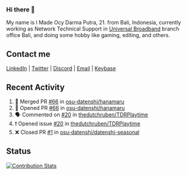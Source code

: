 ### Hi there 👋

My name is I Made Ocy Darma Putra, 21. from Bali, Indonesia, currently working as Network Technical Support in [Universal Broadband](https://universal.net.id) branch office Bali, and doing some hobby like gaming, editing, and others.

## Contact me

[LinkedIn](https://linkedin.com/in/troke) | [Twitter](https://twitter.com/darma_ochi) | [Discord](https://link.troke.id/discord) | <a href="mailto:ochi@troke.id">Email</a> | [Keybase](https://keybase.io/troke)

## Recent Activity

<!--START_SECTION:activity-->
1. 🎉 Merged PR [#66](https://github.com/osu-datenshi/hanamaru/pull/66) in [osu-datenshi/hanamaru](https://github.com/osu-datenshi/hanamaru)
2. 💪 Opened PR [#66](https://github.com/osu-datenshi/hanamaru/pull/66) in [osu-datenshi/hanamaru](https://github.com/osu-datenshi/hanamaru)
3. 🗣 Commented on [#20](https://github.com/thedutchruben/TDRPlaytime/issues/20) in [thedutchruben/TDRPlaytime](https://github.com/thedutchruben/TDRPlaytime)
4. ❗️ Opened issue [#20](https://github.com/thedutchruben/TDRPlaytime/issues/20) in [thedutchruben/TDRPlaytime](https://github.com/thedutchruben/TDRPlaytime)
5. ❌ Closed PR [#1](https://github.com/osu-datenshi/datenshi-seasonal/pull/1) in [osu-datenshi/datenshi-seasonal](https://github.com/osu-datenshi/datenshi-seasonal)
<!--END_SECTION:activity-->

## Status

[![Contribution Stats](https://github-contribution-stats.vercel.app/api/?username=troke12)](https://github.com/LordDashMe/github-contribution-stats/)
